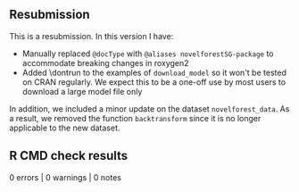 ## Resubmission

This is a resubmission. In this version I have:

* Manually replaced `@docType` with `@aliases novelforestSG-package` to 
  accommodate breaking changes in roxygen2
* Added \dontrun to the examples of `download_model` so it won't be tested on 
  CRAN regularly. We expect this to be a one-off use by most users to download
  a large model file only

In addition, we included a minor update on the dataset `novelforest_data`. 
As a result, we removed the function `backtransform` since it is no longer 
applicable to the new dataset.

## R CMD check results

0 errors | 0 warnings | 0 notes

